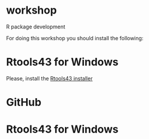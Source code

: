 # workshop
R package development

For doing this workshop you should install the following:

# Rtools43 for Windows

Please, install the [Rtools43 installer](https://cran.r-project.org/bin/windows/Rtools/rtools43/rtools.html)

# GitHub

# Rtools43 for Windows

